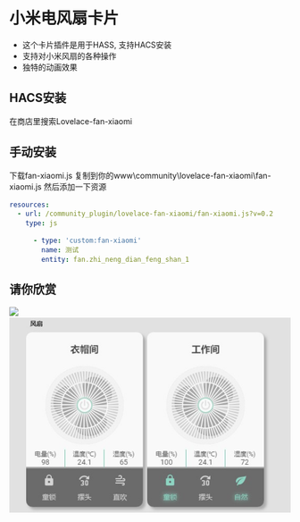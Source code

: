 <!--
 * @Author        : fineemb
 * @Github        : https://github.com/fineemb
 * @Description   : 
 * @Date          : 2019-10-13 17:46:58
 * @LastEditors   : fineemb
 * @LastEditTime  : 2019-10-13 18:27:00
 -->
# 小米电风扇卡片
+  这个卡片插件是用于HASS, 支持HACS安装
+  支持对小米风扇的各种操作
+  独特的动画效果

## HACS安装
在商店里搜索Lovelace-fan-xiaomi
## 手动安装
下载fan-xiaomi.js 复制到你的www\community\lovelace-fan-xiaomi\fan-xiaomi.js
然后添加一下资源
``` yaml
resources:
  - url: /community_plugin/lovelace-fan-xiaomi/fan-xiaomi.js?v=0.2
    type: js
```
``` yaml
      - type: 'custom:fan-xiaomi'
        name: 测试
        entity: fan.zhi_neng_dian_feng_shan_1
```
## 请你欣赏
![](01.gif)
![](02.jpg)
